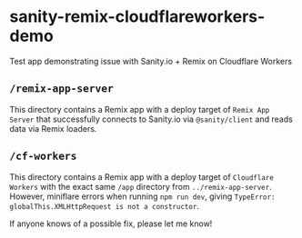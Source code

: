 # sanity-remix-cloudflareworkers-demo
Test app demonstrating issue with Sanity.io + Remix on Cloudflare Workers

## `/remix-app-server`
This directory contains a Remix app with a deploy target of `Remix App Server` that successfully connects to Sanity.io via `@sanity/client` and reads data via Remix loaders.

## `/cf-workers`
This directory contains a Remix app with a deploy target of `Cloudflare Workers` with the exact same `/app` directory from `../remix-app-server`. However, miniflare errors when running `npm run dev`, giving `TypeError: globalThis.XMLHttpRequest is not a constructor`.

If anyone knows of a possible fix, please let me know!

